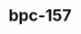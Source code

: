 ---
title: bpc-157
popular_name: "bpc-157"
developmental_codes: ["BPC-157"]
street_names: ["Body Protection Compound", "BPC"]
product_names: ["BPC-157 Peptide", "Body Protection Compound"]
description: BPC-157 is a synthetic peptide derived from a protein found in gastric juice. It has shown remarkable healing properties in research studies.
benefits: ["Accelerated tissue healing and repair", "Improved gut health and digestive function", "Enhanced joint and tendon recovery", "Powerful anti-inflammatory effects", "Reduced muscle soreness and recovery time", "Improved blood vessel formation"]
dosage_levels: ["Beginner: 200-300mcg daily (subcutaneous)", "Intermediate: 300-500mcg daily (subcutaneous)", "Advanced: 500-1000mcg daily (subcutaneous)", "Injury recovery: 500-1000mcg daily for 4-8 weeks"]
research: ["Wikipedia: https://en.wikipedia.org/wiki/BPC-157", "PubMed: https://pubmed.ncbi.nlm.nih.gov/?term=BPC-157", "Clinical Trials: https://clinicaltrials.gov/search?term=BPC-157"]
tags: ["healing", "recovery", "subcutaneous"]
affiliate_links: []
is_natty: false
created_at: 2025-10-17T08:25:41.099Z
last_updated_at: 2025-10-18T04:35:12.837Z
---